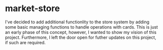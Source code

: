 # market-store

I've decided to add additional functionlity to the store system by adding some basic managing functions to handle operations with cards. 
This is just an early phase of this concept, however, I wanted to show my vision of this project.
Furthermore, I left the door open for futher updates on this project, if such are required.
